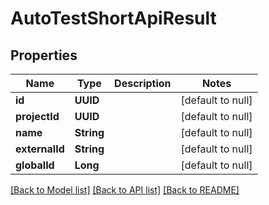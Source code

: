 # AutoTestShortApiResult
## Properties

| Name | Type | Description | Notes |
|------------ | ------------- | ------------- | -------------|
| **id** | **UUID** |  | [default to null] |
| **projectId** | **UUID** |  | [default to null] |
| **name** | **String** |  | [default to null] |
| **externalId** | **String** |  | [default to null] |
| **globalId** | **Long** |  | [default to null] |

[[Back to Model list]](../README.md#documentation-for-models) [[Back to API list]](../README.md#documentation-for-api-endpoints) [[Back to README]](../README.md)

